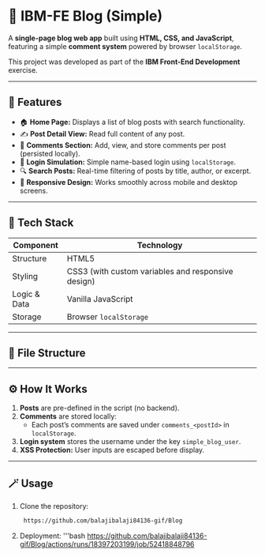 # 📰 IBM-FE Blog (Simple)

A **single-page blog web app** built using **HTML, CSS, and JavaScript**, featuring a simple **comment system** powered by browser `localStorage`.

This project was developed as part of the **IBM Front-End Development** exercise.

---

## 🚀 Features

- 🏠 **Home Page:** Displays a list of blog posts with search functionality.  
- ✍️ **Post Detail View:** Read full content of any post.  
- 💬 **Comments Section:** Add, view, and store comments per post (persisted locally).  
- 👤 **Login Simulation:** Simple name-based login using `localStorage`.  
- 🔍 **Search Posts:** Real-time filtering of posts by title, author, or excerpt.  
- 📱 **Responsive Design:** Works smoothly across mobile and desktop screens.  

---

## 🧱 Tech Stack

| Component | Technology |
|------------|-------------|
| Structure | HTML5 |
| Styling | CSS3 (with custom variables and responsive design) |
| Logic & Data | Vanilla JavaScript |
| Storage | Browser `localStorage` |

---

## 🧩 File Structure

---

## ⚙️ How It Works

1. **Posts** are pre-defined in the script (no backend).
2. **Comments** are stored locally:
   - Each post’s comments are saved under `comments_<postId>` in `localStorage`.
3. **Login system** stores the username under the key `simple_blog_user`.
4. **XSS Protection:** User inputs are escaped before display.

---

## 🪄 Usage

1. Clone the repository:
   ```bash
    https://github.com/balajibalaji84136-gif/Blog 
2. Deployment:
   '''bash
   https://github.com/balajibalaji84136-gif/Blog/actions/runs/18397203199/job/52418848796

